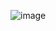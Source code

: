 ![image](https://user-images.githubusercontent.com/57319180/186990007-9372005e-33d2-457a-be05-2983163b9a31.png)
